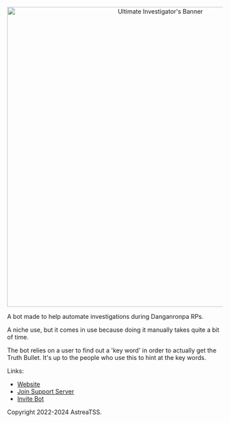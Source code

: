 <p align="center">
  <img src="https://ui.astrea.cc/assets/ui_banner.jpg" alt="Ultimate Investigator's Banner" width="700"/>
</p>

A bot made to help automate investigations during Danganronpa RPs.

A niche use, but it comes in use because doing it manually takes quite a bit of time.

The bot relies on a user to find out a 'key word' in order to actually get the Truth Bullet. It's up to the people who use this to hint at the key words.

Links:
* [Website](https://ui.astrea.cc)
* [Join Support Server](https://discord.gg/NSdetwGjpK)
* [Invite Bot](https://discord.com/api/oauth2/authorize?client_id=843994199187914753&permissions=532576332864&scope=bot%20applications.commands)

Copyright 2022-2024 AstreaTSS.